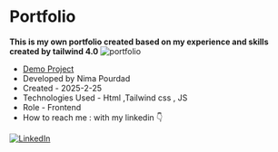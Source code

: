 # Portfolio 
**This is my own portfolio created based on my experience and skills created by tailwind 4.0**
![portfolio](https://github.com/user-attachments/assets/ff73f7b1-9195-40d4-8ce0-f13c7cfc31fd)
- [Demo Project]( https://nima-frontend.github.io/portfolio/)
- Developed by Nima Pourdad
- Created - 2025-2-25
- Technologies Used - Html ,Tailwind css , JS 
- Role - Frontend
- How to reach me : with my linkedin  👇
  
[![LinkedIn](https://img.shields.io/badge/LinkedIn-0077B5?style=for-the-badge&logo=linkedin&logoColor=white)](https://linkedin.com/in/nima-pourdad-b2a5bb331)
